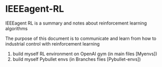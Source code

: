 # IEEEagent-RL
IEEEagent RL is a summary and notes about reinforcement learning algorithms

The purpose of this document is to communicate and learn from how to industrial control with reinforcement learning 

1. build myself RL environment on OpenAI gym (in main files [Myenvs])
2. build myself Pybullet envs  (in Branches flies [Pybullet-envs])
